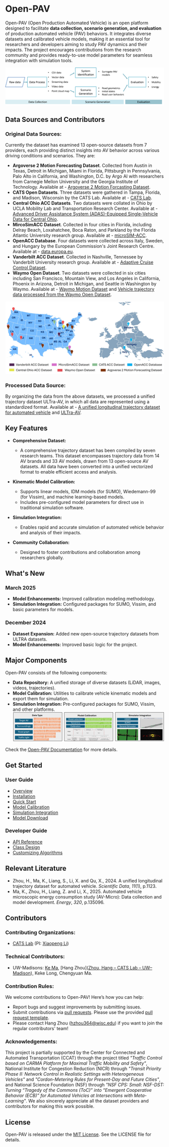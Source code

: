 # Open-PAV

Open-PAV (Open Production Automated Vehicle) is an open platform designed to facilitate **data collection, scenario generation, and evaluation** of production automated vehicle (PAV) behaviors. It integrates diverse datasets and calibrated vehicle models, making it an essential tool for researchers and developers aiming to study PAV dynamics and their impacts. The project encourages contributions from the research community and provides ready-to-use model parameters for seamless integration with simulation tools.

![Framework](./GitPage/docs/images/Framework.png)

## Data Sources and Contributors

### Original Data Sources:

Currently the dataset has examined 13 open-source datasets from 7 providers, each providing distinct insights into AV behavior across various driving conditions and scenarios. They are:

- **Argoverse 2 Motion Forecasting Dataset**. Collected from Austin in Texas, Detroit in Michigan, Miami in Florida, Pittsburgh in Pennsylvania, Palo Alto in California, and Washington, D.C. by Argo AI with researchers from Carnegie Mellon University and the Georgia Institute of Technology. Available at -  [Argoverse 2 Motion Forcasting Dataset](https://www.argoverse.org/av2.html).
- **CATS Open Datasets**. Three datasets were gathered in Tampa, Florida, and Madison, Wisconsin by the CATS Lab. Available at - [CATS Lab](https://github.com/CATS-Lab).
- **Central Ohio ACC Datasets**. Two datasets were collated in Ohio by UCLA Mobility Lab and Transportation Research Center. Available at - [Advanced Driver Assistance System (ADAS)-Equipped Single-Vehicle Data for Central Ohio](https://catalog.data.gov/dataset/advanced-driver-assistance-system-adas-equipped-single-vehicle-data-for-central-ohio).
- **MircoSimACC Dataset**. Collected in four cities in Florida, including Delray Beach, Loxahatchee, Boca Raton, and Parkland by the Florida Atlantic University research group. Available at  - [microSIM-ACC](https://github.com/microSIM-ACC).
- **OpenACC Database**. Four datasets were collected across Italy, Sweden, and Hungary by the European Commission's Joint Research Centre. Available at - [data.europa.eu](https://data.europa.eu/data/datasets/9702c950-c80f-4d2f-982f-44d06ea0009f?locale=en).
- **Vanderbilt ACC Dataset**. Collected in Nashville, Tennessee by Vanderbilt University research group. Available at - [Adaptive Cruise Control Dataset](https://acc-dataset.github.io/).
- **Waymo Open Dataset**. Two datasets were collected in six cities including San Francisco, Mountain View, and Los Angeles in California, Phoenix in Arizona, Detroit in Michigan, and Seattle in Washington by Waymo. Available at - [Waymo Motion Dataset](https://waymo.com/open/data/motion/) and [Vehicle trajectory data processed from the Waymo Open Dataset](https://data.mendeley.com/datasets/wfn2c3437n/2).

<img src="./GitPage/docs/images/Dataset.png" alt="Major Components" width="600">

### Processed Data Source:

By organizing the data from the above datasets, we processed a unified trajectory dataset ULTra-AV, in which all data are represented using a standardized format. Available at -  [A unified longitudinal trajectory dataset for automated vehicle](https://www.nature.com/articles/s41597-024-03795-y) and [ULTra-AV](https://github.com/CATS-Lab/Filed-Experiment-Data-ULTra-AV).

## Key Features

- **Comprehensive Dataset:**
  - A comprehensive trajectory dataset has been compiled by seven research teams. This dataset encompasses trajectory data from 14 AV brands and 33 AV models, drawn from 13 open-source AV datasets. All data have been converted into a unified vectorized format to enable efficient access and analysis. 
  
- **Kinematic Model Calibration:**
  - Supports linear models, IDM models (for SUMO), Wiedemann-99 (for Vissim), and machine learning-based models.
  - Includes pre-configured model parameters for direct use in traditional simulation software.

- **Simulation Integration:**
  - Enables rapid and accurate simulation of automated vehicle behavior and analysis of their impacts.

- **Community Collaboration:**
  - Designed to foster contributions and collaboration among researchers globally.

## What's New

### March 2025
- **Model Enhancements:** Improved calibration modeling methodology.
- **Simulation Integration:** Configured packages for SUMO, Vissim, and basic parameters for models.

### December 2024
- **Dataset Expansion:** Added new open-source trajectory datasets from ULTRA datasets.
- **Model Enhancements:** Improved basic logic for the project.


## Major Components

Open-PAV consists of the following components:

- **Data Repository:** A unified storage of diverse datasets (LiDAR, images, videos, trajectories).
- **Model Calibration:** Utilities to calibrate vehicle kinematic models and export them for simulation.
- **Simulation Integration:** Pre-configured packages for SUMO, Vissim, and other platforms.
![Major Components](./GitPage/docs/images/Workflow.png)

Check the [Open-PAV Documentation](https://markmaaaaa.github.io/OpenPAV) for more details.

## Get Started

### User Guide

- [Overview](https://markmaaaaa.github.io/OpenPAV/)
- [Installation](https://markmaaaaa.github.io/OpenPAV/installation/)
- [Quick Start](https://markmaaaaa.github.io/OpenPAV/quick_start/)
- [Model Calibration](https://markmaaaaa.github.io/OpenPAV/model_calibration/)
- [Simulation Integration](https://markmaaaaa.github.io/OpenPAV/simulation_integration/)
- [Model Download](https://markmaaaaa.github.io/OpenPAV/model_download/)

### Developer Guide

- [API Reference](https://open-pav-documentation.readthedocs.io/en/latest/api.html)
- [Class Design](https://open-pav-documentation.readthedocs.io/en/latest/developer_tutorial.html)
- [Customizing Algorithms](https://open-pav-documentation.readthedocs.io/en/latest/customization.html)

## Relevant Literature

- Zhou, H., Ma, K., Liang, S., Li, X. and Qu, X., 2024. A unified longitudinal trajectory dataset for automated vehicle. *Scientific Data*, *11*(1), p.1123.
- Ma, K., Zhou, H., Liang, Z. and Li, X., 2025. Automated vehicle microscopic energy consumption study (AV-Micro): Data collection and model development. *Energy*, *320*, p.135096.

## Contributors

### Contributing Organizations:
- [CATS Lab](https://catslab.engr.wisc.edu/) (PI: [Xiaopeng Li](https://catslab.engr.wisc.edu/staff/xiaopengli/))

### Technical Contributors:

- UW-Madisons: [Ke Ma](https://markmaaaaa.github.io/KeMa.github.io/), [Hang Zhou]([Zhou, Hang – CATS Lab – UW–Madison](https://catslab.engr.wisc.edu/staff/zhou-hang/)), Keke Long, Chengyuan Ma.

### Contribution Rules:

We welcome contributions to Open-PAV! Here’s how you can help:

- Report bugs and suggest improvements by submitting issues.
- Submit contributions via [pull requests](https://github.com/example/Open-PAV/pulls). Please use the provided [pull request template](.github/PR_TEMPLATE.md).
- Please contact Hang Zhou (hzhou364@wisc.edu) if you want to join the regular contributors' team!

### Acknowledgements:

This project is partially supported by the Center for Connected and Automated Transportation (CCAT) through the project titled *"Traffic Control based on CARMA Platform for Maximal Traffic Mobility and Safety"*, National Institute for Congestion Reduction (NICR) through *"Transit Priority Phase II: Network Control in Realistic Settings with Heterogeneous Vehicles"* and *"Cordon-Metering Rules for Present-Day and Future Cities"*, and National Science Foundation (NSF) through *"NSF	CPS: Small: NSF-DST: Turning “Tragedy of the Commons (ToC)” into “Emergent Cooperative Behavior (ECB)” for Automated Vehicles at Intersections with Meta-Learning"*. We also sincerely appreciate all the dataset providers and contributors for making this work possible.

## License

Open-PAV is released under the [MIT License](LICENSE). See the LICENSE file for details.